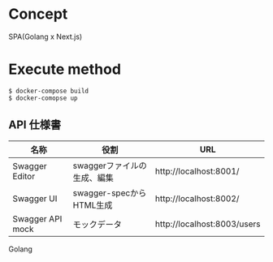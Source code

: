 # Concept

SPA(Golang x Next.js)


# Execute method

```
$ docker-compose build
$ docker-comopse up
```


## API 仕様書

| 名称              |  役割                      |	URL                         |
|----------------- |-----------------           | -----------------------------|
| Swagger Editor	 | swaggerファイルの生成、編集   | http://localhost:8001/       |
| Swagger UI       |  swagger-specからHTML生成   |	http://localhost:8002/       |
| Swagger API mock |   モックデータ              | http://localhost:8003/users  |

Golang

